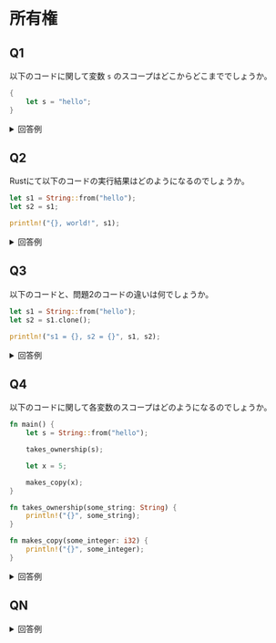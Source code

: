 # 所有権

<!-- START doctoc -->
<!-- END doctoc -->

## Q1

以下のコードに関して変数 `s` のスコープはどこからどこまででしょうか。

```rust
{
    let s = "hello";
}
```

<details>
<summary>回答例</summary>

```rust
{                       // 無効。宣言されていない
    let s = "hello";    // 有効
}                       // 無効。スコープの終了
```

</details>

## Q2

Rustにて以下のコードの実行結果はどのようになるのでしょうか。

```rust
let s1 = String::from("hello");
let s2 = s1;

println!("{}, world!", s1);
```

<details>
<summary>回答例</summary>

`String` 型の値はスタックではなく、ヒープメモリに格納されている（ユーザー入力などの実行時にサイズが確定する変数を保存するため）。

変数にはヒープメモリに格納されている値ではなく、スタックに積まれているヒープメモリへのポインタや現在使用しているメモリ量、OSから受け取った全メモリ量などの情報が格納されている。

つまり単純に変数をほかの変数に代入すると、このスタックのデータがコピーされてしまい、新しい変数の同じヒープメモリを参照していることになる。

```rust
let s1 = String::from("hello"); // ヒープメモリにStringを作成。変数にはポインタなど
let s2 = s1;                    // スタックにあるポインタなどがコピーされる
```

![](https://doc.rust-jp.rs/book-ja/img/trpl04-02.svg)

Rustの特徴的な部分は、変数の2重解放エラーを防止するために、上記のようなコードの場合に `s1` が有効ではないと判定し確保されているメモリを解放する。

つまり変数 `s1` には参照することができなくなる。

```rust
let s1 = String::from("hello");
let s2 = s1;

println!("{}, world!", s1);     // コンパイルエラーが発生
```

</details>

## Q3

以下のコードと、問題2のコードの違いは何でしょうか。

```rust
let s1 = String::from("hello");
let s2 = s1.clone();

println!("s1 = {}, s2 = {}", s1, s2);
```

<details>
<summary>回答例</summary>

問題2では変数に格納されているスタックにあるポインタなどのデータがコピーされる。

そのためRustの **ムーブ** という機能が働き、変数 `s1` が格納しているスタックのデータは解放されてアクセスすることができなくなる。

`clone()` を使用すると、ヒープメモリに存在するデータ自体をコピーするため、変数 `s1` には引き続いてアクセスすることが可能となっている。

```rust
let s1 = String::from("hello");
let s2 = s1.clone();

println!("s1 = {}, s2 = {}", s1, s2);   // s1にはアクセス可能である
```

</details>

## Q4

以下のコードに関して各変数のスコープはどのようになるのでしょうか。

```rust
fn main() {
    let s = String::from("hello");

    takes_ownership(s);

    let x = 5;

    makes_copy(x);
}

fn takes_ownership(some_string: String) {
    println!("{}", some_string);
}

fn makes_copy(some_integer: i32) {
    println!("{}", some_integer);
}
```

<details>
<summary>回答例</summary>

```rust
fn main() {
    let s = String::from("hello");  // sがスコープで有効になる

    takes_ownership(s);             // sが関数にムーブされる
                                    // 以下ではsは使用できない

    let x = 5;                      // xがスコープに入る

    makes_copy(x);                  // 整数はコピーされる
                                    // 以下でもxは使用できる
}

fn takes_ownership(some_string: String) {   // some_stringがスコープで有効になる
    println!("{}", some_string);
}

fn makes_copy(some_integer: i32) {  // some_integerがスコープで有効になる
    println!("{}", some_integer);
}
```

</details>

## QN

<details>
<summary>回答例</summary>



</details>
